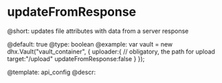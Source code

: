 updateFromResponse
=============

@short:  updates file attributes with data from a server response
	
@default: true
@type: boolean
@example:
var vault = new dhx.Vault("vault_container", { 
    uploader:{
    	// obligatory, the path for upload
    	target:"/upload"
    	updateFromResponse:false
   	}
});


@template:	api_config
@descr:

